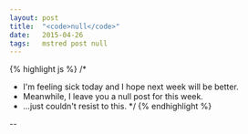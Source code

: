 ```yaml
---
layout: post
title:  "<code>null</code>"
date:   2015-04-26
tags:   mstred post null
---
```



{% highlight js %}
/*
 * I'm feeling sick today and I hope next week will be better.
 * Meanwhile, I leave you a null post for this week.
 * ...just couldn't resist to this.
 */
{% endhighlight %}

--
